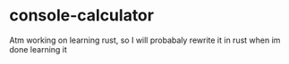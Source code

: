 # console-calculator

Atm working on learning rust, so I will probabaly rewrite it in rust when im done learning it
